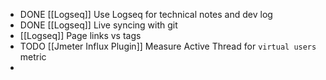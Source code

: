 - DONE [[Logseq]] Use Logseq for technical notes and dev log
- DONE [[Logseq]] Live syncing with git
- [[Logseq]] Page links vs tags
- TODO [[Jmeter Influx Plugin]] Measure Active Thread for `virtual users` metric
-